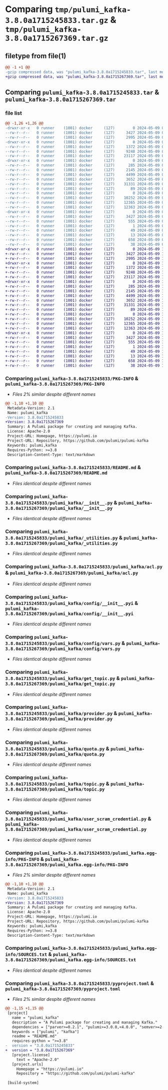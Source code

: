 # Comparing `tmp/pulumi_kafka-3.8.0a1715245833.tar.gz` & `tmp/pulumi_kafka-3.8.0a1715267369.tar.gz`

## filetype from file(1)

```diff
@@ -1 +1 @@
-gzip compressed data, was "pulumi_kafka-3.8.0a1715245833.tar", last modified: Thu May  9 09:15:05 2024, max compression
+gzip compressed data, was "pulumi_kafka-3.8.0a1715267369.tar", last modified: Thu May  9 15:11:44 2024, max compression
```

## Comparing `pulumi_kafka-3.8.0a1715245833.tar` & `pulumi_kafka-3.8.0a1715267369.tar`

### file list

```diff
@@ -1,26 +1,26 @@
-drwxr-xr-x   0 runner    (1001) docker     (127)        0 2024-05-09 09:15:05.651787 pulumi_kafka-3.8.0a1715245833/
--rw-r--r--   0 runner    (1001) docker     (127)     3427 2024-05-09 09:15:05.651787 pulumi_kafka-3.8.0a1715245833/PKG-INFO
--rw-r--r--   0 runner    (1001) docker     (127)     2995 2024-05-09 09:14:58.000000 pulumi_kafka-3.8.0a1715245833/README.md
-drwxr-xr-x   0 runner    (1001) docker     (127)        0 2024-05-09 09:15:05.651787 pulumi_kafka-3.8.0a1715245833/pulumi_kafka/
--rw-r--r--   0 runner    (1001) docker     (127)     1372 2024-05-09 09:14:58.000000 pulumi_kafka-3.8.0a1715245833/pulumi_kafka/__init__.py
--rw-r--r--   0 runner    (1001) docker     (127)     9248 2024-05-09 09:14:58.000000 pulumi_kafka-3.8.0a1715245833/pulumi_kafka/_utilities.py
--rw-r--r--   0 runner    (1001) docker     (127)    23117 2024-05-09 09:14:58.000000 pulumi_kafka-3.8.0a1715245833/pulumi_kafka/acl.py
-drwxr-xr-x   0 runner    (1001) docker     (127)        0 2024-05-09 09:15:05.651787 pulumi_kafka-3.8.0a1715245833/pulumi_kafka/config/
--rw-r--r--   0 runner    (1001) docker     (127)      285 2024-05-09 09:14:58.000000 pulumi_kafka-3.8.0a1715245833/pulumi_kafka/config/__init__.py
--rw-r--r--   0 runner    (1001) docker     (127)     2145 2024-05-09 09:14:58.000000 pulumi_kafka-3.8.0a1715245833/pulumi_kafka/config/__init__.pyi
--rw-r--r--   0 runner    (1001) docker     (127)     4499 2024-05-09 09:14:58.000000 pulumi_kafka-3.8.0a1715245833/pulumi_kafka/config/vars.py
--rw-r--r--   0 runner    (1001) docker     (127)     3652 2024-05-09 09:14:58.000000 pulumi_kafka-3.8.0a1715245833/pulumi_kafka/get_topic.py
--rw-r--r--   0 runner    (1001) docker     (127)    31331 2024-05-09 09:14:58.000000 pulumi_kafka-3.8.0a1715245833/pulumi_kafka/provider.py
--rw-r--r--   0 runner    (1001) docker     (127)       89 2024-05-09 09:14:58.000000 pulumi_kafka-3.8.0a1715245833/pulumi_kafka/pulumi-plugin.json
--rw-r--r--   0 runner    (1001) docker     (127)        0 2024-05-09 09:14:58.000000 pulumi_kafka-3.8.0a1715245833/pulumi_kafka/py.typed
--rw-r--r--   0 runner    (1001) docker     (127)    10252 2024-05-09 09:14:58.000000 pulumi_kafka-3.8.0a1715245833/pulumi_kafka/quota.py
--rw-r--r--   0 runner    (1001) docker     (127)    12365 2024-05-09 09:14:58.000000 pulumi_kafka-3.8.0a1715245833/pulumi_kafka/topic.py
--rw-r--r--   0 runner    (1001) docker     (127)    12363 2024-05-09 09:14:58.000000 pulumi_kafka-3.8.0a1715245833/pulumi_kafka/user_scram_credential.py
-drwxr-xr-x   0 runner    (1001) docker     (127)        0 2024-05-09 09:15:05.651787 pulumi_kafka-3.8.0a1715245833/pulumi_kafka.egg-info/
--rw-r--r--   0 runner    (1001) docker     (127)     3427 2024-05-09 09:15:05.000000 pulumi_kafka-3.8.0a1715245833/pulumi_kafka.egg-info/PKG-INFO
--rw-r--r--   0 runner    (1001) docker     (127)      555 2024-05-09 09:15:05.000000 pulumi_kafka-3.8.0a1715245833/pulumi_kafka.egg-info/SOURCES.txt
--rw-r--r--   0 runner    (1001) docker     (127)        1 2024-05-09 09:15:05.000000 pulumi_kafka-3.8.0a1715245833/pulumi_kafka.egg-info/dependency_links.txt
--rw-r--r--   0 runner    (1001) docker     (127)       49 2024-05-09 09:15:05.000000 pulumi_kafka-3.8.0a1715245833/pulumi_kafka.egg-info/requires.txt
--rw-r--r--   0 runner    (1001) docker     (127)       13 2024-05-09 09:15:05.000000 pulumi_kafka-3.8.0a1715245833/pulumi_kafka.egg-info/top_level.txt
--rw-r--r--   0 runner    (1001) docker     (127)      658 2024-05-09 09:14:58.000000 pulumi_kafka-3.8.0a1715245833/pyproject.toml
--rw-r--r--   0 runner    (1001) docker     (127)       38 2024-05-09 09:15:05.651787 pulumi_kafka-3.8.0a1715245833/setup.cfg
+drwxr-xr-x   0 runner    (1001) docker     (127)        0 2024-05-09 15:11:44.465421 pulumi_kafka-3.8.0a1715267369/
+-rw-r--r--   0 runner    (1001) docker     (127)     3427 2024-05-09 15:11:44.465421 pulumi_kafka-3.8.0a1715267369/PKG-INFO
+-rw-r--r--   0 runner    (1001) docker     (127)     2995 2024-05-09 15:11:38.000000 pulumi_kafka-3.8.0a1715267369/README.md
+drwxr-xr-x   0 runner    (1001) docker     (127)        0 2024-05-09 15:11:44.461420 pulumi_kafka-3.8.0a1715267369/pulumi_kafka/
+-rw-r--r--   0 runner    (1001) docker     (127)     1372 2024-05-09 15:11:38.000000 pulumi_kafka-3.8.0a1715267369/pulumi_kafka/__init__.py
+-rw-r--r--   0 runner    (1001) docker     (127)     9248 2024-05-09 15:11:38.000000 pulumi_kafka-3.8.0a1715267369/pulumi_kafka/_utilities.py
+-rw-r--r--   0 runner    (1001) docker     (127)    23117 2024-05-09 15:11:38.000000 pulumi_kafka-3.8.0a1715267369/pulumi_kafka/acl.py
+drwxr-xr-x   0 runner    (1001) docker     (127)        0 2024-05-09 15:11:44.465421 pulumi_kafka-3.8.0a1715267369/pulumi_kafka/config/
+-rw-r--r--   0 runner    (1001) docker     (127)      285 2024-05-09 15:11:38.000000 pulumi_kafka-3.8.0a1715267369/pulumi_kafka/config/__init__.py
+-rw-r--r--   0 runner    (1001) docker     (127)     2145 2024-05-09 15:11:38.000000 pulumi_kafka-3.8.0a1715267369/pulumi_kafka/config/__init__.pyi
+-rw-r--r--   0 runner    (1001) docker     (127)     4499 2024-05-09 15:11:38.000000 pulumi_kafka-3.8.0a1715267369/pulumi_kafka/config/vars.py
+-rw-r--r--   0 runner    (1001) docker     (127)     3652 2024-05-09 15:11:38.000000 pulumi_kafka-3.8.0a1715267369/pulumi_kafka/get_topic.py
+-rw-r--r--   0 runner    (1001) docker     (127)    31331 2024-05-09 15:11:38.000000 pulumi_kafka-3.8.0a1715267369/pulumi_kafka/provider.py
+-rw-r--r--   0 runner    (1001) docker     (127)       89 2024-05-09 15:11:38.000000 pulumi_kafka-3.8.0a1715267369/pulumi_kafka/pulumi-plugin.json
+-rw-r--r--   0 runner    (1001) docker     (127)        0 2024-05-09 15:11:38.000000 pulumi_kafka-3.8.0a1715267369/pulumi_kafka/py.typed
+-rw-r--r--   0 runner    (1001) docker     (127)    10252 2024-05-09 15:11:38.000000 pulumi_kafka-3.8.0a1715267369/pulumi_kafka/quota.py
+-rw-r--r--   0 runner    (1001) docker     (127)    12365 2024-05-09 15:11:38.000000 pulumi_kafka-3.8.0a1715267369/pulumi_kafka/topic.py
+-rw-r--r--   0 runner    (1001) docker     (127)    12363 2024-05-09 15:11:38.000000 pulumi_kafka-3.8.0a1715267369/pulumi_kafka/user_scram_credential.py
+drwxr-xr-x   0 runner    (1001) docker     (127)        0 2024-05-09 15:11:44.465421 pulumi_kafka-3.8.0a1715267369/pulumi_kafka.egg-info/
+-rw-r--r--   0 runner    (1001) docker     (127)     3427 2024-05-09 15:11:44.000000 pulumi_kafka-3.8.0a1715267369/pulumi_kafka.egg-info/PKG-INFO
+-rw-r--r--   0 runner    (1001) docker     (127)      555 2024-05-09 15:11:44.000000 pulumi_kafka-3.8.0a1715267369/pulumi_kafka.egg-info/SOURCES.txt
+-rw-r--r--   0 runner    (1001) docker     (127)        1 2024-05-09 15:11:44.000000 pulumi_kafka-3.8.0a1715267369/pulumi_kafka.egg-info/dependency_links.txt
+-rw-r--r--   0 runner    (1001) docker     (127)       49 2024-05-09 15:11:44.000000 pulumi_kafka-3.8.0a1715267369/pulumi_kafka.egg-info/requires.txt
+-rw-r--r--   0 runner    (1001) docker     (127)       13 2024-05-09 15:11:44.000000 pulumi_kafka-3.8.0a1715267369/pulumi_kafka.egg-info/top_level.txt
+-rw-r--r--   0 runner    (1001) docker     (127)      658 2024-05-09 15:11:38.000000 pulumi_kafka-3.8.0a1715267369/pyproject.toml
+-rw-r--r--   0 runner    (1001) docker     (127)       38 2024-05-09 15:11:44.465421 pulumi_kafka-3.8.0a1715267369/setup.cfg
```

### Comparing `pulumi_kafka-3.8.0a1715245833/PKG-INFO` & `pulumi_kafka-3.8.0a1715267369/PKG-INFO`

 * *Files 2% similar despite different names*

```diff
@@ -1,10 +1,10 @@
 Metadata-Version: 2.1
 Name: pulumi_kafka
-Version: 3.8.0a1715245833
+Version: 3.8.0a1715267369
 Summary: A Pulumi package for creating and managing Kafka.
 License: Apache-2.0
 Project-URL: Homepage, https://pulumi.io
 Project-URL: Repository, https://github.com/pulumi/pulumi-kafka
 Keywords: pulumi,kafka
 Requires-Python: >=3.8
 Description-Content-Type: text/markdown
```

### Comparing `pulumi_kafka-3.8.0a1715245833/README.md` & `pulumi_kafka-3.8.0a1715267369/README.md`

 * *Files identical despite different names*

### Comparing `pulumi_kafka-3.8.0a1715245833/pulumi_kafka/__init__.py` & `pulumi_kafka-3.8.0a1715267369/pulumi_kafka/__init__.py`

 * *Files identical despite different names*

### Comparing `pulumi_kafka-3.8.0a1715245833/pulumi_kafka/_utilities.py` & `pulumi_kafka-3.8.0a1715267369/pulumi_kafka/_utilities.py`

 * *Files identical despite different names*

### Comparing `pulumi_kafka-3.8.0a1715245833/pulumi_kafka/acl.py` & `pulumi_kafka-3.8.0a1715267369/pulumi_kafka/acl.py`

 * *Files identical despite different names*

### Comparing `pulumi_kafka-3.8.0a1715245833/pulumi_kafka/config/__init__.pyi` & `pulumi_kafka-3.8.0a1715267369/pulumi_kafka/config/__init__.pyi`

 * *Files identical despite different names*

### Comparing `pulumi_kafka-3.8.0a1715245833/pulumi_kafka/config/vars.py` & `pulumi_kafka-3.8.0a1715267369/pulumi_kafka/config/vars.py`

 * *Files identical despite different names*

### Comparing `pulumi_kafka-3.8.0a1715245833/pulumi_kafka/get_topic.py` & `pulumi_kafka-3.8.0a1715267369/pulumi_kafka/get_topic.py`

 * *Files identical despite different names*

### Comparing `pulumi_kafka-3.8.0a1715245833/pulumi_kafka/provider.py` & `pulumi_kafka-3.8.0a1715267369/pulumi_kafka/provider.py`

 * *Files identical despite different names*

### Comparing `pulumi_kafka-3.8.0a1715245833/pulumi_kafka/quota.py` & `pulumi_kafka-3.8.0a1715267369/pulumi_kafka/quota.py`

 * *Files identical despite different names*

### Comparing `pulumi_kafka-3.8.0a1715245833/pulumi_kafka/topic.py` & `pulumi_kafka-3.8.0a1715267369/pulumi_kafka/topic.py`

 * *Files identical despite different names*

### Comparing `pulumi_kafka-3.8.0a1715245833/pulumi_kafka/user_scram_credential.py` & `pulumi_kafka-3.8.0a1715267369/pulumi_kafka/user_scram_credential.py`

 * *Files identical despite different names*

### Comparing `pulumi_kafka-3.8.0a1715245833/pulumi_kafka.egg-info/PKG-INFO` & `pulumi_kafka-3.8.0a1715267369/pulumi_kafka.egg-info/PKG-INFO`

 * *Files 2% similar despite different names*

```diff
@@ -1,10 +1,10 @@
 Metadata-Version: 2.1
 Name: pulumi_kafka
-Version: 3.8.0a1715245833
+Version: 3.8.0a1715267369
 Summary: A Pulumi package for creating and managing Kafka.
 License: Apache-2.0
 Project-URL: Homepage, https://pulumi.io
 Project-URL: Repository, https://github.com/pulumi/pulumi-kafka
 Keywords: pulumi,kafka
 Requires-Python: >=3.8
 Description-Content-Type: text/markdown
```

### Comparing `pulumi_kafka-3.8.0a1715245833/pulumi_kafka.egg-info/SOURCES.txt` & `pulumi_kafka-3.8.0a1715267369/pulumi_kafka.egg-info/SOURCES.txt`

 * *Files identical despite different names*

### Comparing `pulumi_kafka-3.8.0a1715245833/pyproject.toml` & `pulumi_kafka-3.8.0a1715267369/pyproject.toml`

 * *Files 2% similar despite different names*

```diff
@@ -1,15 +1,15 @@
 [project]
   name = "pulumi_kafka"
   description = "A Pulumi package for creating and managing Kafka."
   dependencies = ["parver>=0.2.1", "pulumi>=3.0.0,<4.0.0", "semver>=2.8.1"]
   keywords = ["pulumi", "kafka"]
   readme = "README.md"
   requires-python = ">=3.8"
-  version = "3.8.0a1715245833"
+  version = "3.8.0a1715267369"
   [project.license]
     text = "Apache-2.0"
   [project.urls]
     Homepage = "https://pulumi.io"
     Repository = "https://github.com/pulumi/pulumi-kafka"
 
 [build-system]
```

